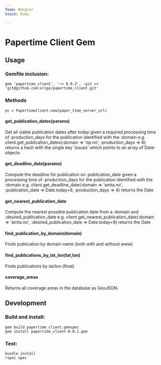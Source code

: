 ```yaml
---
Team: Bengler
Stack: Ruby

---
```

<!--(Maintained Duplo labels above. Read more on http://info.api.no/handbook/guidelines/GitHub-guidelines.html)-->

# Papertime Client Gem


## Usage


### Gemfile inclusion:

```
gem 'papertime_client', '~> 0.0.3', :git => 'git@github.com:origo/papertime_client.git'
```


### Methods

```
pc = PapertimeClient.new(paper_time_server_url)
```


#### get_publication_dates(params)
Get all viable publication dates after today given a required processing time 
of :production_days for the publication identified with the :domain
e.g. client.get_publication_dates(:domain => 'op.no', :production_days => 6)
returns a hash with the single key 'issues' which points to an array of Date-objects

#### get_deadline_date(params)
Compute the deadline for publication on :publication_date given a processing time
of :production_days for the publication identified with the :domain
e.g. client.get_deadline_date(:domain => 'amta.no', :publication_date => Date.today+9, :production_days => 4)
returns the Date

#### get_nearest_publication_date
Compute the nearest possible publication date from a :domain and :desired_publication_date
e.g. client.get_nearest_publication_date(:domain => 'amta.no', :desired_publication_date => Date.today+9)
returns the Date

#### find_publication_by_domain(domain)
Finds publication by domain name (both with and without www)

#### find_publications_by_lat_lon(lat,lon)
Finds publications by lat/lon (float)

#### coverage_areas
Returns all coverage areas in the database as GeoJSON.


## Development


### Build and install:

```
gem build papertime_client.gemspec
gem install papertime_client-0.0.1.gem
```

### Test:

```
bundle install
rspec spec
```
